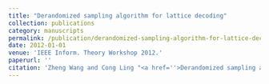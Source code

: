 ```yaml
---
title: "Derandomized sampling algorithm for lattice decoding"
collection: publications
category: manuscripts
permalink: /publication/derandomized-sampling-algorithm-for-lattice-decoding
date: 2012-01-01
venue: 'IEEE Inform. Theory Workshop 2012.'
paperurl: ''
citation: 'Zheng Wang and Cong Ling "<a href=''>Derandomized sampling algorithm for lattice decoding</a>", IEEE Inform. Theory Workshop 2012.'
---
```

